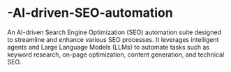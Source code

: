 # -AI-driven-SEO-automation
An AI-driven Search Engine Optimization (SEO) automation suite designed to streamline and enhance various SEO processes. It leverages intelligent agents and Large Language Models (LLMs) to automate tasks such as keyword research, on-page optimization, content generation, and technical SEO.
